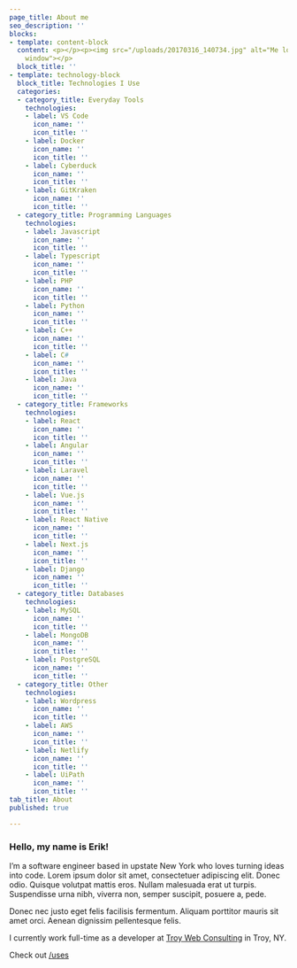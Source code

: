 ```yaml
---
page_title: About me
seo_description: ''
blocks:
- template: content-block
  content: <p></p><p><img src="/uploads/20170316_140734.jpg" alt="Me looking out a
    window"></p>
  block_title: ''
- template: technology-block
  block_title: Technologies I Use
  categories:
  - category_title: Everyday Tools
    technologies:
    - label: VS Code
      icon_name: ''
      icon_title: ''
    - label: Docker
      icon_name: ''
      icon_title: ''
    - label: Cyberduck
      icon_name: ''
      icon_title: ''
    - label: GitKraken
      icon_name: ''
      icon_title: ''
  - category_title: Programming Languages
    technologies:
    - label: Javascript
      icon_name: ''
      icon_title: ''
    - label: Typescript
      icon_name: ''
      icon_title: ''
    - label: PHP
      icon_name: ''
      icon_title: ''
    - label: Python
      icon_name: ''
      icon_title: ''
    - label: C++
      icon_name: ''
      icon_title: ''
    - label: C#
      icon_name: ''
      icon_title: ''
    - label: Java
      icon_name: ''
      icon_title: ''
  - category_title: Frameworks
    technologies:
    - label: React
      icon_name: ''
      icon_title: ''
    - label: Angular
      icon_name: ''
      icon_title: ''
    - label: Laravel
      icon_name: ''
      icon_title: ''
    - label: Vue.js
      icon_name: ''
      icon_title: ''
    - label: React Native
      icon_name: ''
      icon_title: ''
    - label: Next.js
      icon_name: ''
      icon_title: ''
    - label: Django
      icon_name: ''
      icon_title: ''
  - category_title: Databases
    technologies:
    - label: MySQL
      icon_name: ''
      icon_title: ''
    - label: MongoDB
      icon_name: ''
      icon_title: ''
    - label: PostgreSQL
      icon_name: ''
      icon_title: ''
  - category_title: Other
    technologies:
    - label: Wordpress
      icon_name: ''
      icon_title: ''
    - label: AWS
      icon_name: ''
      icon_title: ''
    - label: Netlify
      icon_name: ''
      icon_title: ''
    - label: UiPath
      icon_name: ''
      icon_title: ''
tab_title: About
published: true

---
```

### Hello, my name is Erik!

I’m a software engineer based in upstate New York who loves turning ideas into code. Lorem ipsum dolor sit amet, consectetuer adipiscing elit. Donec odio. Quisque volutpat mattis eros. Nullam malesuada erat ut turpis. Suspendisse urna nibh, viverra non, semper suscipit, posuere a, pede.

Donec nec justo eget felis facilisis fermentum. Aliquam porttitor mauris sit amet orci. Aenean dignissim pellentesque felis.

I currently work full-time as a developer at [Troy Web Consulting](https://troyweb.com "Troy Web Consulting") in Troy, NY.

Check out [/uses](/uses "Uses")